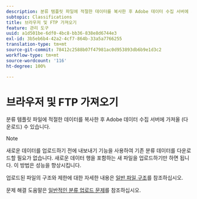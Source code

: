 ```yaml
---
description: 분류 템플릿 파일에 적절한 데이터를 복사한 후 Adobe 데이터 수집 서버에 가져올 (다운로드) 수 있습니다.
subtopic: Classifications
title: 브라우저 및 FTP 가져오기
feature: 관리 도구
uuid: a1d501be-6df0-4bc8-bb36-838e8d6744e3
exl-id: 3b5eb6b4-42a2-4cf7-864b-33a5a7766255
translation-type: tm+mt
source-git-commit: 78412c2588b07f47981ac0d953893db6b9e1d3c2
workflow-type: tm+mt
source-wordcount: '116'
ht-degree: 100%

---
```


# 브라우저 및 FTP 가져오기

분류 템플릿 파일에 적절한 데이터를 복사한 후 Adobe 데이터 수집 서버에 가져올 (다운로드) 수 있습니다.

>[!NOTE]
>
>새로운 데이터를 업로드하기 전에 내보내기 기능을 사용하여 기존 분류 데이터를 다운로드할 필요가 없습니다. 새로운 데이터 행을 포함하는 새 파일을 업로드하기만 하면 됩니다. 이 방법은 성능을 향상시킵니다.

업로드된 파일의 구조와 제한에 대한 자세한 내용은 [일반 파일 구조](/help/components/classifications/importer/c-saint-data-files.md)를 참조하십시오.

문제 해결 도움말은 [일반적인 분류 업로드 문제](https://helpx.adobe.com/kr/analytics/kb/common-saint-upload-issues.html)를 참조하십시오.
